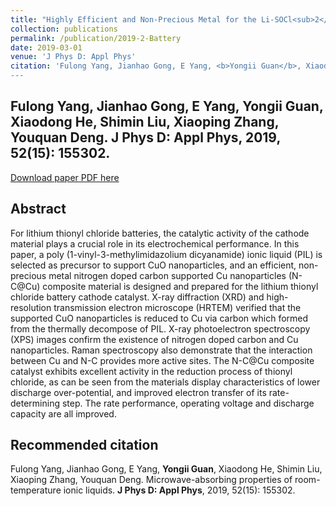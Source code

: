 ```yaml
---
title: "Highly Efficient and Non-Precious Metal for the Li-SOCl<sub>2</sub> Battery Using Nitrogen Doped Carbon Supported Cu Nanoparticles"
collection: publications
permalink: /publication/2019-2-Battery
date: 2019-03-01
venue: 'J Phys D: Appl Phys'
citation: 'Fulong Yang, Jianhao Gong, E Yang, <b>Yongii Guan</b>, Xiaodong He, Shimin Liu, Xiaoping Zhang, Youquan Deng. Microwave-absorbing properties of room-temperature ionic liquids. <b>J Phys D: Appl Phys</b>, 2019, 52(15): 155302.
---
```


Fulong Yang, Jianhao Gong, E Yang, <b>Yongii Guan</b>, Xiaodong He, Shimin Liu, Xiaoping Zhang, Youquan Deng. <b>J Phys D: Appl Phys</b>, 2019, 52(15): 155302.
---

[Download paper PDF here](https://github.com/Yongji-Guan/Yongji-Guan.github.io/blob/master/files/2019-2.pdf)

## Abstract
For lithium thionyl chloride batteries, the catalytic activity of the cathode material plays a crucial role in its electrochemical performance. In this paper, a poly (1-vinyl-3-methylimidazolium dicyanamide) ionic liquid (PIL) is selected as precursor to support CuO nanoparticles, and an efficient, non-precious metal nitrogen doped carbon supported Cu nanoparticles (N-C@Cu) composite material is designed and prepared for the lithium thionyl chloride battery cathode catalyst. X-ray diffraction (XRD) and high-resolution transmission electron microscope (HRTEM) verified that the supported CuO nanoparticles is reduced to Cu via carbon which formed from the thermally decompose of PIL. X-ray photoelectron spectroscopy (XPS) images confirm the existence of nitrogen doped carbon and Cu nanoparticles. Raman spectroscopy also demonstrate that the interaction between Cu and N-C provides more active sites. The N-C@Cu composite catalyst exhibits excellent activity in the reduction process of thionyl chloride, as can be seen from the materials display characteristics of lower discharge over-potential, and improved electron transfer of its rate-determining step. The rate performance, operating voltage and discharge capacity are all improved.

## Recommended citation
Fulong Yang, Jianhao Gong, E Yang, <b>Yongii Guan</b>, Xiaodong He, Shimin Liu, Xiaoping Zhang, Youquan Deng. Microwave-absorbing properties of room-temperature ionic liquids. <b>J Phys D: Appl Phys</b>, 2019, 52(15): 155302.